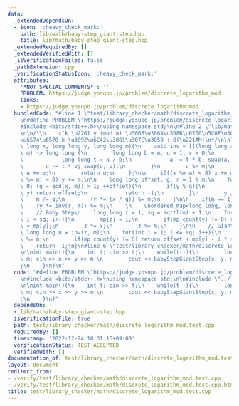 ```yaml
---
data:
  _extendedDependsOn:
  - icon: ':heavy_check_mark:'
    path: lib/math/baby-step_giant-step.hpp
    title: lib/math/baby-step_giant-step.hpp
  _extendedRequiredBy: []
  _extendedVerifiedWith: []
  _isVerificationFailed: false
  _pathExtension: cpp
  _verificationStatusIcon: ':heavy_check_mark:'
  attributes:
    '*NOT_SPECIAL_COMMENTS*': ''
    PROBLEM: https://judge.yosupo.jp/problem/discrete_logarithm_mod
    links:
    - https://judge.yosupo.jp/problem/discrete_logarithm_mod
  bundledCode: "#line 1 \"test/library_checker/math/discrete_logarithm_mod.test.cpp\"\
    \n#define PROBLEM \"https://judge.yosupo.jp/problem/discrete_logarithm_mod\"\n\
    #include <bits/stdc++.h>\nusing namespace std;\n\n#line 2 \"lib/math/baby-step_giant-step.hpp\"\
    \n\n/*\n    x^k \u2261 y (mod m) \u3068\u306A\u308B\u6700\u5C0F\u306E\u975E\u8CA0\
    \u6574\u6570 k \u3092\u6C42\u3081\u307E\u3059 : O(\u221AM)\n*/\n\nlong long babyStepGiantStep(long\
    \ long x, long long y, long long m){\n    auto inv = [](long long a, long long\
    \ m) -> long long {\n        long long b = m, u = 1, v = 0;\n        while(b){\n\
    \            long long t = a / b;\n            a -= t * b; swap(a, b);\n     \
    \       u -= t * v; swap(u, v);\n        }\n        u %= m;\n        if (u < 0)\
    \ u += m;\n        return u;\n    };\n\n    if((x %= m) < 0) x += m;\n    if((y\
    \ %= m) < 0) y += m;\n\n    long long offset, g, r = 1 % m;\n    for(offset =\
    \ 0; (g = gcd(x, m)) > 1; ++offset){\n        if(y % g){\n            if(r ==\
    \ y) return offset;\n            return -1;\n        }\n        y /= g;\n    \
    \    m /= g;\n        (r *= (x / g)) %= m;\n    }\n\n    if(m == 1) return offset;\n\
    \    (y *= inv(r, m)) %= m;\n    \n    unordered_map<long long, long long> mp;\n\
    \    // Baby Step\n    long long z = 1, sq = sqrtl(m) + 1;\n    for(int i = 0;\
    \ i < sq; i++){\n        mp[z] = i;\n        if(mp.count(y) != 0) return offset\
    \ + mp[y];\n        z *= x;\n        z %= m;\n    }\n\n    // Giant Step\n   \
    \ long long u = inv(z, m);\n    for(int i = 1; i <= sq; i++){\n        (y *= u)\
    \ %= m;\n        if(mp.count(y) != 0) return offset + mp[y] + i * sq;\n    }\n\
    \    return -1;\n}\n#line 6 \"test/library_checker/math/discrete_logarithm_mod.test.cpp\"\
    \n\nint main(){\n    int t; cin >> t;\n    while(t--){\n        long long x, y,\
    \ m; cin >> x >> y >> m;\n        cout << babyStepGiantStep(x, y, m) << \"\\n\"\
    ;\n    }\n}\n"
  code: "#define PROBLEM \"https://judge.yosupo.jp/problem/discrete_logarithm_mod\"\
    \n#include <bits/stdc++.h>\nusing namespace std;\n\n#include \"../../../lib/math/baby-step_giant-step.hpp\"\
    \n\nint main(){\n    int t; cin >> t;\n    while(t--){\n        long long x, y,\
    \ m; cin >> x >> y >> m;\n        cout << babyStepGiantStep(x, y, m) << \"\\n\"\
    ;\n    }\n}"
  dependsOn:
  - lib/math/baby-step_giant-step.hpp
  isVerificationFile: true
  path: test/library_checker/math/discrete_logarithm_mod.test.cpp
  requiredBy: []
  timestamp: '2022-12-24 18:31:15+09:00'
  verificationStatus: TEST_ACCEPTED
  verifiedWith: []
documentation_of: test/library_checker/math/discrete_logarithm_mod.test.cpp
layout: document
redirect_from:
- /verify/test/library_checker/math/discrete_logarithm_mod.test.cpp
- /verify/test/library_checker/math/discrete_logarithm_mod.test.cpp.html
title: test/library_checker/math/discrete_logarithm_mod.test.cpp
---
```

